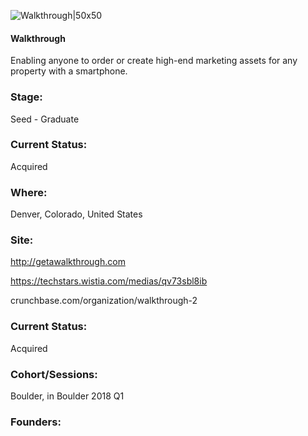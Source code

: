 

![Walkthrough|50x50](https://apimg.techstars.com/connect/images/image_files/5a68d0369c66a91d7b000011/original/Icon.png)

#### Walkthrough
Enabling anyone to order or create high-end marketing assets for any property with a smartphone.

### Stage: 
Seed - Graduate 

### Current Status: 
Acquired

### Where:
Denver, Colorado, United States

### Site:
http://getawalkthrough.com

https://techstars.wistia.com/medias/qv73sbl8ib

crunchbase.com/organization/walkthrough-2

### Current Status: 
Acquired

### Cohort/Sessions: 
Boulder, in Boulder 2018 Q1

### Founders: 



